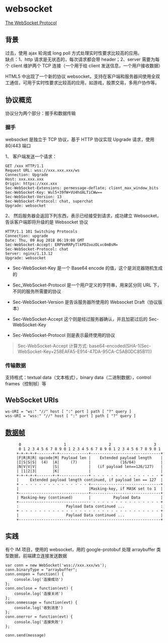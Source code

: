 # websocket

[The WebSocket Protocol](https://tools.ietf.org/html/rfc6455)

## 背景

过去，使用 ajax 轮询或 long poll 方式处理实时性要求比较高的应用。  
缺点：1、http 请求是无状态的，每次请求都会带 header；2、server 需要为每个 client 维护两个 TCP 连接（一个用于给 client 发送信息，一个用户接收数据）

HTML5 中出现了一个新的协议 websocket，支持在客户端和服务器间使用全双工通信，可用于实时性要求比较高的应用，如游戏，股票交易，多用户协作等。

## 协议概览

协议分为两个部分：握手和数据传输

### 握手

websocket 是独立于 TCP 协议，基于 HTTP 协议实现 Upgrade 请求，使用 80/443 端口

1、 客户端发送一个请求：

```
GET /xxx HTTP/1.1
Request URL: wss://xxx.xxx.xxx/ws
Connection: Upgrade
Host: xxx.xxx.xxx
Origin: https://xxx.xxx
Sec-WebSocket-Extensions: permessage-deflate; client_max_window_bits
Sec-WebSocket-Key: Wul5+39fW+VU4hdALTiCWw==
Sec-WebSocket-Version: 13
Sec-WebSocket-Protocol: chat, superchat
Upgrade: websocket
```

2、 然后服务器会返回下列东西，表示已经接受到请求，成功建立 Websocket，告诉客户端即将升级的是 Websocket 协议

```
HTTP/1.1 101 Switching Protocols
Connection: upgrade
Date: Thu, 09 Aug 2018 06:19:08 GMT
Sec-WebSocket-Accept: ERPVeRRPyTlkPDZoozDLvc0mBsM=
Sec-WebSocket-Protocol: chat
Server: nginx/1.13.12
Upgrade: websocket
```

- Sec-WebSocket-Key 是一个 Base64 encode 的值，这个是浏览器随机生成的
- Sec_WebSocket-Protocol 是一个用户定义的字符串，用来区分同 URL 下，不同的服务所需要的协议
- Sec-WebSocket-Version 是告诉服务器所使用的 Websocket Draft（协议版本）

- Sec-WebSocket-Accept 这个则是经过服务器确认，并且加密过后的 Sec-WebSocket-Key
- Sec-WebSocket-Protocol 则是表示最终使用的协议

> Sec-WebSocket-Accept 计算方式: base64-encoded(SHA-1(Sec-WebSocket-Key+258EAFA5-E914-47DA-95CA-C5AB0DC85B11))

### 传输数据

支持格式：textual data（文本格式），binary data（二进制数据），control frames（控制帧）等

## WebSocket URIs

```
ws-URI = "ws:" "//" host [ ":" port ] path [ "?" query ]
wss-URI = "wss:" "//" host [ ":" port ] path [ "?" query ]
```

## [数据帧](https://tools.ietf.org/html/rfc6455#section-5.1)

```
      0                   1                   2                   3
      0 1 2 3 4 5 6 7 8 9 0 1 2 3 4 5 6 7 8 9 0 1 2 3 4 5 6 7 8 9 0 1
     +-+-+-+-+-------+-+-------------+-------------------------------+
     |F|R|R|R| opcode|M| Payload len |    Extended payload length    |
     |I|S|S|S|  (4)  |A|     (7)     |             (16/64)           |
     |N|V|V|V|       |S|             |   (if payload len==126/127)   |
     | |1|2|3|       |K|             |                               |
     +-+-+-+-+-------+-+-------------+ - - - - - - - - - - - - - - - +
     |     Extended payload length continued, if payload len == 127  |
     + - - - - - - - - - - - - - - - +-------------------------------+
     |                               |Masking-key, if MASK set to 1  |
     +-------------------------------+-------------------------------+
     | Masking-key (continued)       |          Payload Data         |
     +-------------------------------- - - - - - - - - - - - - - - - +
     :                     Payload Data continued ...                :
     + - - - - - - - - - - - - - - - - - - - - - - - - - - - - - - - +
     |                     Payload Data continued ...                |
     +---------------------------------------------------------------+
```

## 实践

有个 IM 项目，使用的 websocket，用的 google-protobuf 处理 arraybuffer 类型数据，前端建立连接发送数据

```
var conn = new WebSocket('wss://xxx.xxx/ws');
conn.binaryType = "arraybuffer";
conn.onopen = function() {
    console.log('连接成功')
};
conn.onclose = function(evt) {
    console.log('连接关闭')
};
conn.onmessage = function(evt) {
    console.log('收到消息')
};
conn.onerror = function(evt) {
    console.log('连接失败')
};

conn.send(message)
```
